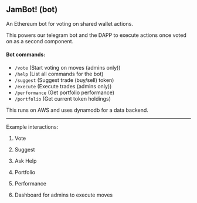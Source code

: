 ## JamBot! (bot)

An Ethereum bot for voting on shared wallet actions.

This powers our telegram bot and the DAPP to execute actions once voted on as a second component.

#### Bot commands: 
* `/vote` (Start voting on moves (admins only)) 
* `/help` (List all commands for the bot) 
* `/suggest` (Suggest trade (buy/sell) token) 
* `/execute` (Execute trades (admins only)) 
* `/performance` (Get portfolio performance) 
* `/portfolio` (Get current token holdings)

This runs on AWS and uses dynamodb for a data backend.

--- 

Example interactions:

1. Vote

2. Suggest

3. Ask Help

4. Portfolio

5. Performance

6. Dashboard for admins to execute moves
